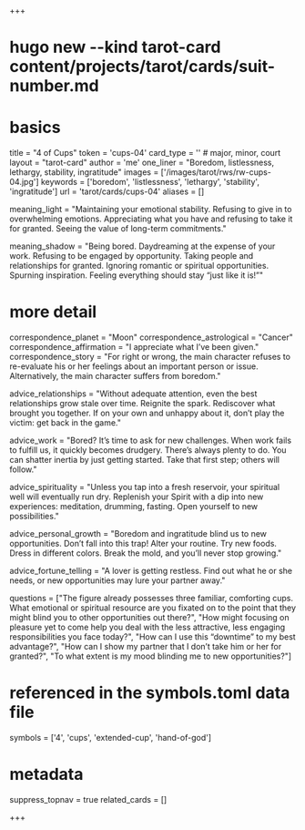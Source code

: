 +++
# hugo new --kind tarot-card content/projects/tarot/cards/suit-number.md
# basics
title     		 = "4 of Cups"
token					 = 'cups-04'
card_type			 = '' # major, minor, court
layout				 = "tarot-card"
author    		 = 'me'
one_liner 		 = "Boredom, listlessness, lethargy, stability, ingratitude"
images				 = ['/images/tarot/rws/rw-cups-04.jpg']
keywords			 = ['boredom', 'listlessness', 'lethargy', 'stability', 'ingratitude']
url						 = 'tarot/cards/cups-04'
aliases				 = []

meaning_light  = "Maintaining your emotional stability. Refusing to give in to overwhelming emotions. Appreciating what you have and refusing to take it for granted. Seeing the value of long-term commitments."

meaning_shadow = "Being bored. Daydreaming at the expense of your work. Refusing to be engaged by opportunity. Taking people and relationships for granted. Ignoring romantic or spiritual opportunities. Spurning inspiration. Feeling everything should stay “just like it is!”"

# more detail
correspondence_planet 			= "Moon"
correspondence_astrological = "Cancer"
correspondence_affirmation  = "I appreciate what I’ve been given."
correspondence_story 				= "For right or wrong, the main character refuses to re-evaluate his or her feelings about an important person or issue. Alternatively, the main character suffers from boredom."

advice_relationships 	 = "Without adequate attention, even the best relationships grow stale over time. Reignite the spark. Rediscover what brought you together. If on your own and unhappy about it, don’t play the victim: get back in the game."

advice_work 					 = "Bored? It’s time to ask for new challenges. When work fails to fulfill us, it quickly becomes drudgery. There’s always plenty to do. You can shatter inertia by just getting started. Take that first step; others will follow."

advice_spirituality 	 = "Unless you tap into a fresh reservoir, your spiritual well will eventually run dry. Replenish your Spirit with a dip into new experiences: meditation, drumming, fasting. Open yourself to new possibilities."

advice_personal_growth = "Boredom and ingratitude blind us to new opportunities. Don’t fall into this trap! Alter your routine. Try new foods. Dress in different colors. Break the mold, and you’ll never stop growing."

advice_fortune_telling = "A lover is getting restless. Find out what he or she needs, or new opportunities may lure your partner away."

questions	= ["The figure already possesses three familiar, comforting cups. What emotional or spiritual resource are you fixated on to the point that they might blind you to other opportunities out there?", "How might focusing on pleasure yet to come help you deal with the less attractive, less engaging responsibilities you face today?", "How can I use this “downtime” to my best advantage?", "How can I show my partner that I don’t take him or her for granted?", "To what extent is my mood blinding me to new opportunities?"]

# referenced in the symbols.toml data file
symbols	  = ['4', 'cups', 'extended-cup', 'hand-of-god']

# metadata
suppress_topnav = true
related_cards 	= []

+++